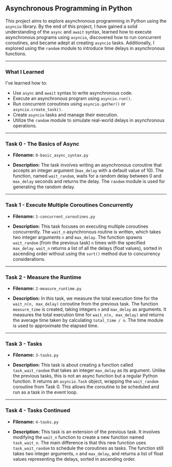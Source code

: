 ## Asynchronous Programming in Python

This project aims to explore asynchronous programming in Python using the `asyncio` library. By the end of this project, I have gained a solid understanding of the `async` and `await` syntax, learned how to execute asynchronous programs using `asyncio`, discovered how to run concurrent coroutines, and became adept at creating `asyncio` tasks. Additionally, I explored using the `random` module to introduce time delays in asynchronous functions.

---

### What I Learned

I've learned how to:

- Use `async` and `await` syntax to write asynchronous code.
- Execute an asynchronous program using `asyncio.run()`.
- Run concurrent coroutines using `asyncio.gather()` or `asyncio.create_task()`.
- Create `asyncio` tasks and manage their execution.
- Utilize the `random` module to simulate real-world delays in asynchronous operations.

---

### Task 0 - The Basics of Async
- **Filename:** `0-basic_async_syntax.py`

- **Description:**
The task involves writing an asynchronous coroutine that accepts an integer argument (`max_delay` with a default value of 10). The function, named `wait_random`, waits for a random delay between 0 and `max_delay` seconds and returns the delay. The `random` module is used for generating the random delay.

---

### Task 1 - Execute Multiple Coroutines Concurrently
- **Filename:** `1-concurrent_coroutines.py`

- **Description:**
This task focuses on executing multiple coroutines concurrently. The `wait_n` asynchronous routine is written, which takes two integer arguments `n` and `max_delay`. The function spawns `wait_random` (from the previous task) `n` times with the specified `max_delay`. `wait_n` returns a list of all the delays (float values), sorted in ascending order without using the `sort()` method due to concurrency considerations.

---

### Task 2 - Measure the Runtime
- **Filename:** `2-measure_runtime.py`

- **Description:**
In this task, we measure the total execution time for the `wait_n(n, max_delay)` coroutine from the previous task. The function `measure_time` is created, taking integers `n` and `max_delay` as arguments. It measures the total execution time for `wait_n(n, max_delay)` and returns the average time taken by calculating `total_time / n`. The time module is used to approximate the elapsed time.

---

### Task 3 - Tasks
- **Filename:** `3-tasks.py`

- **Description:**
This task is about creating a function called `task_wait_random` that takes an integer `max_delay` as its argument. Unlike the previous tasks, this is not an async function but a regular Python function. It returns an `asyncio.Task` object, wrapping the `wait_random` coroutine from Task 0. This allows the coroutine to be scheduled and run as a task in the event loop.

---

### Task 4 - Tasks Continued
- **Filename:** `4-tasks.py`

- **Description:**
This task is an extension of the previous task. It involves modifying the `wait_n` function to create a new function named `task_wait_n`. The main difference is that this new function uses `task_wait_random` to schedule the coroutines as tasks. The function still takes two integer arguments, `n` and `max_delay`, and returns a list of float values representing the delays, sorted in ascending order.
